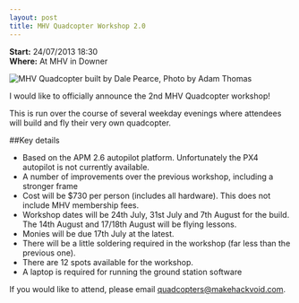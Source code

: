 ```yaml
---
layout: post
title: MHV Quadcopter Workshop 2.0
---
```

**Start:** 24/07/2013 18:30<br>
**Where:** At MHV in Downer

![MHV Quadcopter built by Dale Pearce, Photo by Adam Thomas](/assets/news/2013-06-25-mhv-quadcopter-workshop-2/9016546276_8763c97594.jpg "MHV Quadcopter built by Dale Pearce, Photo by Adam Thomas")

I would like to officially announce the 2nd MHV Quadcopter workshop!

This is run over the course of several weekday evenings where attendees will build and fly their very own quadcopter.

##Key details

 * Based on the APM 2.6 autopilot platform. Unfortunately the PX4 autopilot is not currently available.
 * A number of improvements over the previous workshop, including a stronger frame
 * Cost will be $730 per person (includes all hardware). This does not include MHV membership fees.
 * Workshop dates will be 24th July, 31st July and 7th August for the build. The 14th August and 17/18th August will be flying lessons.
 * Monies will be due 17th July at the latest.
 * There will be a little soldering required in the workshop (far less than the previous one).
 * There are 12 spots available for the workshop.
 * A laptop is required for running the ground station software

If you would like to attend, please email [quadcopters@makehackvoid.com](mailto:quadcopters@makehackvoid.com).
